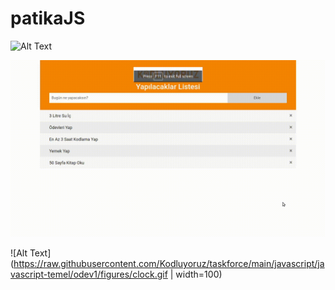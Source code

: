 # patikaJS
![Alt Text](https://github.com/Kodluyoruz/taskforce/raw/main/javascript/javascript-temel/odev3/figures/asiankitchen.gif)

![Alt Text](https://raw.githubusercontent.com/Kodluyoruz/taskforce/main/javascript/javascript-temel/odev2/figures/todolist.gif)

![Alt Text](https://raw.githubusercontent.com/Kodluyoruz/taskforce/main/javascript/javascript-temel/odev1/figures/clock.gif | width=100)

